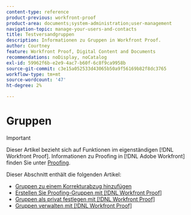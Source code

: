 ```yaml
---
content-type: reference
product-previous: workfront-proof
product-area: documents;system-administration;user-management
navigation-topic: manage-your-users-and-contacts
title: Testversandgruppen
description: Informationen zu Gruppen in Workfront Proof.
author: Courtney
feature: Workfront Proof, Digital Content and Documents
recommendations: noDisplay, noCatalog
exl-id: 59962f6b-e2e9-4ac7-b60f-6c8f9ca9958b
source-git-commit: c3e15a052533d43065b50a9f56169b82f8dc3765
workflow-type: tm+mt
source-wordcount: '47'
ht-degree: 2%

---
```


# Gruppen

>[!IMPORTANT]
>
>Dieser Artikel bezieht sich auf Funktionen im eigenständigen [!DNL Workfront Proof]. Informationen zu Proofing in [!DNL Adobe Workfront] finden Sie unter [Proofing](../../../review-and-approve-work/proofing/proofing.md).

Dieser Abschnitt enthält die folgenden Artikel:

* [Gruppen zu einem Korrekturabzug hinzufügen](../../../workfront-proof/wp-mnguserscontacts/groups/add-groups.md)
* [Erstellen Sie Proofing-Gruppen mit [!DNL Workfront Proof]](../../../workfront-proof/wp-mnguserscontacts/groups/create-proofing-groups.md)
* [Gruppen als privat festlegen mit [!DNL Workfront Proof]](../../../workfront-proof/wp-mnguserscontacts/groups/make-groups-private.md)
* [Gruppen verwalten mit [!DNL Workfront Proof]](../../../workfront-proof/wp-mnguserscontacts/groups/manage-groups.md)
